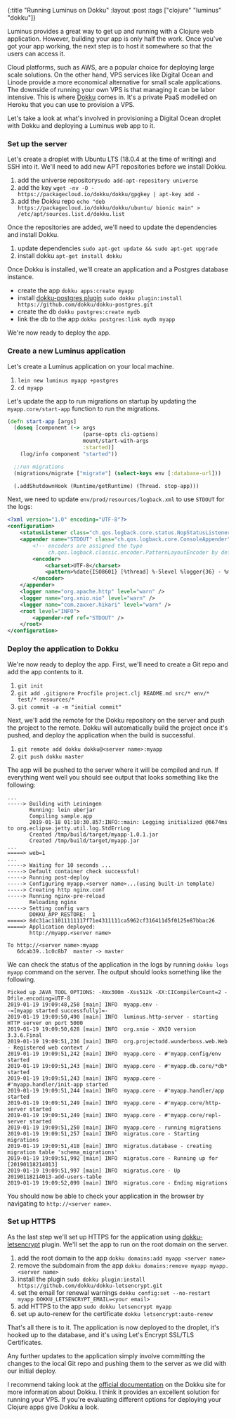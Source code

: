 {:title "Running Luminus on Dokku"
 :layout :post
 :tags ["clojure" "luminus" "dokku"]}

Luminus provides a great way to get up and running with a Clojure web application. However, building your app is only half the work. Once you've got your app working, the next step is to host it somewhere so that the users can access it.

Cloud platforms, such as AWS, are a popular choice for deploying large scale solutions. On the other hand, VPS services like Digital Ocean and Linode provide a more economical alternative for small scale applications. The downside of running your own VPS is that managing it can be labor intensive. This is where [Dokku](http://dokku.viewdocs.io/dokku/) comes in. It's a private PaaS modelled on Heroku that you can use to provision a VPS.

Let's take a look at what's involved in provisioning a Digital Ocean droplet with Dokku and deploying a Luminus web app to it.

### Set up the server

Let's create a droplet with Ubuntu LTS (18.0.4 at the time of writing) and SSH into it. We'll need to add new APT repositories before we install Dokku.
 
1. add the universe repository`sudo add-apt-repository universe`
2. add the key `wget -nv -O - https://packagecloud.io/dokku/dokku/gpgkey | apt-key add -`
3. add the Dokku repo `echo "deb https://packagecloud.io/dokku/dokku/ubuntu/ bionic main" > /etc/apt/sources.list.d/dokku.list`

Once the repositories are added, we'll need to update the dependencies and install Dokku.

1. update dependencies `sudo apt-get update && sudo apt-get upgrade`
2. install dokku `apt-get install dokku`

Once Dokku is installed, we'll create an application and a Postgres database instance.

* create the app `dokku apps:create myapp`
* install [dokku-postgres plugin](https://github.com/dokku/dokku-postgres) `sudo dokku plugin:install https://github.com/dokku/dokku-postgres.git`
* create the db `dokku postgres:create mydb`
* link the db to the app `dokku postgres:link mydb myapp`

We're now ready to deploy the app.

### Create a new Luminus application

Let's create a Luminus application on your local machine.

1. `lein new luminus myapp +postgres`
2. `cd myapp`

Let's update the app to run migrations on startup by updating the `myapp.core/start-app` function to run the migrations.

```clojure
(defn start-app [args]
  (doseq [component (-> args
                        (parse-opts cli-options)
                        mount/start-with-args
                        :started)]
    (log/info component "started"))

  ;;run migrations  
  (migrations/migrate ["migrate"] (select-keys env [:database-url]))

  (.addShutdownHook (Runtime/getRuntime) (Thread. stop-app)))
```

Next, we need to update `env/prod/resources/logback.xml` to use `STDOUT` for the logs:

```xml
<?xml version="1.0" encoding="UTF-8"?>
<configuration>
    <statusListener class="ch.qos.logback.core.status.NopStatusListener" />
    <appender name="STDOUT" class="ch.qos.logback.core.ConsoleAppender">
        <!-- encoders are assigned the type
             ch.qos.logback.classic.encoder.PatternLayoutEncoder by default -->
        <encoder>
            <charset>UTF-8</charset>
            <pattern>%date{ISO8601} [%thread] %-5level %logger{36} - %msg %n</pattern>
        </encoder>
    </appender>
    <logger name="org.apache.http" level="warn" />
    <logger name="org.xnio.nio" level="warn" />
    <logger name="com.zaxxer.hikari" level="warn" />
    <root level="INFO">
        <appender-ref ref="STDOUT" />
    </root>
</configuration>
```

### Deploy the application to Dokku

We're now ready to deploy the app. First, we'll need to create a Git repo and add the app contents to it.

1. `git init`
2. `git add .gitignore Procfile project.clj README.md src/* env/* test/* resources/*`
3. `git commit -a -m "initial commit"`

Next, we'll add the remote for the Dokku repository on the server and push the project to the remote. Dokku will automatically build the project once it's pushed, and deploy the application when the build is successful.

1. `git remote add dokku dokku@<server name>:myapp`
2. `git push dokku master`

The app will be pushed to the server where it will be compiled and run. If everything went well you should see output that looks something like the following:

```
...
-----> Building with Leiningen
       Running: lein uberjar
       Compiling sample.app
       2019-01-18 01:10:30.857:INFO::main: Logging initialized @6674ms to org.eclipse.jetty.util.log.StdErrLog
       Created /tmp/build/target/myapp-1.0.1.jar
       Created /tmp/build/target/myapp.jar
...
=====> web=1
...
-----> Waiting for 10 seconds ...
-----> Default container check successful!
-----> Running post-deploy
-----> Configuring myapp.<server name>...(using built-in template)
-----> Creating http nginx.conf
-----> Running nginx-pre-reload
       Reloading nginx
-----> Setting config vars
       DOKKU_APP_RESTORE:  1
=====> 8dc31ac11011111117f71e4311111ca5962cf316411d5f0125e87bbac26
=====> Application deployed:
       http://myapp.<server name>

To http://<server name>:myapp
   6dcab39..1c0c8b7  master -> master
```

We can check the status of the application in the logs by running `dokku logs myapp` command on the server. The output should looks something like the following.

```Setting JAVA_TOOL_OPTIONS defaults based on dyno size. Custom settings will override them.
Picked up JAVA_TOOL_OPTIONS: -Xmx300m -Xss512k -XX:CICompilerCount=2 -Dfile.encoding=UTF-8
2019-01-19 19:09:48,258 [main] INFO  myapp.env -
-=[myapp started successfully]=-
2019-01-19 19:09:50,490 [main] INFO  luminus.http-server - starting HTTP server on port 5000
2019-01-19 19:09:50,628 [main] INFO  org.xnio - XNIO version 3.3.6.Final
2019-01-19 19:09:51,236 [main] INFO  org.projectodd.wunderboss.web.Web - Registered web context /
2019-01-19 19:09:51,242 [main] INFO  myapp.core - #'myapp.config/env started
2019-01-19 19:09:51,243 [main] INFO  myapp.core - #'myapp.db.core/*db* started
2019-01-19 19:09:51,243 [main] INFO  myapp.core - #'myapp.handler/init-app started
2019-01-19 19:09:51,244 [main] INFO  myapp.core - #'myapp.handler/app started
2019-01-19 19:09:51,249 [main] INFO  myapp.core - #'myapp.core/http-server started
2019-01-19 19:09:51,249 [main] INFO  myapp.core - #'myapp.core/repl-server started
2019-01-19 19:09:51,250 [main] INFO  myapp.core - running migrations
2019-01-19 19:09:51,257 [main] INFO  migratus.core - Starting migrations
2019-01-19 19:09:51,418 [main] INFO  migratus.database - creating migration table 'schema_migrations'
2019-01-19 19:09:51,992 [main] INFO  migratus.core - Running up for [20190118214013]
2019-01-19 19:09:51,997 [main] INFO  migratus.core - Up 20190118214013-add-users-table
2019-01-19 19:09:52,099 [main] INFO  migratus.core - Ending migrations
```

You should now be able to check your application in the browser by navigating to `http://<server name>`.

### Set up HTTPS

As the last step we'll set up HTTPS for the application using [dokku-letsencrypt](https://github.com/dokku/dokku-letsencrypt) plugin. We'll set the app to run on the root domain on the server.

1. add the root domain to the app `dokku domains:add myapp <server name>`
2. remove the subdomain from the app `dokku domains:remove myapp myapp.<server name>`
3. install the plugin `sudo dokku plugin:install https://github.com/dokku/dokku-letsencrypt.git`
4. set the email for renewal warnings `dokku config:set --no-restart myapp DOKKU_LETSENCRYPT_EMAIL=<your email>`
5. add HTTPS to the app `sudo dokku letsencrypt myapp`
6. set up auto-renew for the certificate `dokku letsencrypt:auto-renew`

That's all there is to it. The application is now deployed to the droplet, it's hooked up to the database, and it's using Let's Encrypt SSL/TLS Certificates.

Any further updates to the application simply involve committing the changes to the local Git repo and pushing them to the server as we did with our initial deploy.

I recommend taking look at the [official documentation](http://dokku.viewdocs.io/dokku/getting-started/installation/) on the Dokku site for more information about Dokku. I think it provides an excellent solution for running your VPS. If you're evaluating different options for deploying your Clojure apps give Dokku a look.